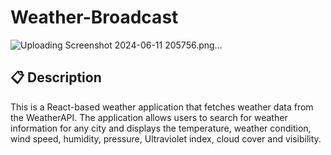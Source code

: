 # Weather-Broadcast

![Uploading Screenshot 2024-06-11 205756.png…]()


## 📋 Description
This is a React-based weather application that fetches weather data from the WeatherAPI. The application allows users to search for weather information for any city and displays the temperature, weather condition, wind speed, humidity, pressure, Ultraviolet index, cloud cover and visibility.
